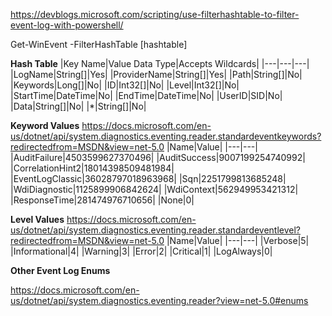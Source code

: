 https://devblogs.microsoft.com/scripting/use-filterhashtable-to-filter-event-log-with-powershell/

Get-WinEvent -FilterHashTable [hashtable]

**Hash Table**
|Key Name|Value Data Type|Accepts Wildcards|
|---|---|---|
|LogName|String[]|Yes|
|ProviderName|String[]|Yes|
|Path|String[]|No|
|Keywords|Long[]|No|
|ID|Int32[]|No|
|Level|Int32[]|No|
|StartTime|DateTime|No|
|EndTime|DateTime|No|
|UserID|SID|No|
|Data|String[]|No|
|\*|String[]|No|

**Keyword Values**
https://docs.microsoft.com/en-us/dotnet/api/system.diagnostics.eventing.reader.standardeventkeywords?redirectedfrom=MSDN&view=net-5.0
|Name|Value|
|---|---|
|AuditFailure|4503599627370496|
|AuditSuccess|9007199254740992|
|CorrelationHint2|18014398509481984|
|EventLogClassic|36028797018963968|
|Sqn|2251799813685248|
|WdiDiagnostic|1125899906842624|
|WdiContext|562949953421312|
|ResponseTime|281474976710656|
|None|0|

**Level Values**
https://docs.microsoft.com/en-us/dotnet/api/system.diagnostics.eventing.reader.standardeventlevel?redirectedfrom=MSDN&view=net-5.0
|Name|Value|
|---|---|
|Verbose|5|
|Informational|4|
|Warning|3|
|Error|2|
|Critical|1|
|LogAlways|0|

**Other Event Log Enums**

https://docs.microsoft.com/en-us/dotnet/api/system.diagnostics.eventing.reader?view=net-5.0#enums
